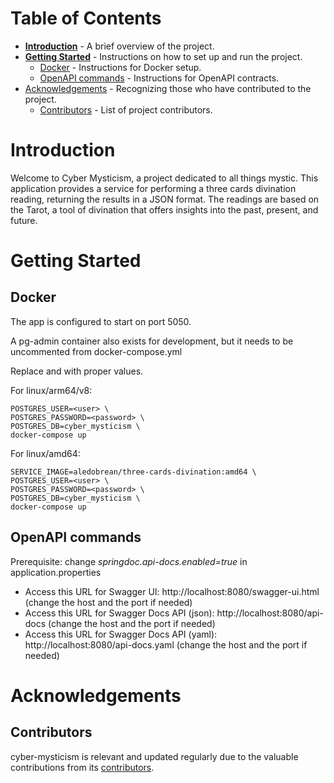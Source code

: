 # Table of Contents

- [**Introduction**](#introduction) - A brief overview of the project.
- [**Getting Started**](#getting-started) - Instructions on how to set up and run the project.
    - [Docker](#Docker) - Instructions for Docker setup.
    - [OpenAPI commands](#openapi-commands) - Instructions for OpenAPI contracts.
- [Acknowledgements](#acknowledgements) - Recognizing those who have contributed to the project.
    - [Contributors](#contributors) - List of project contributors.

# **Introduction**

Welcome to Cyber Mysticism, a project dedicated to all things mystic. This application provides a service for performing
a three cards divination reading, returning the results in a JSON format. The readings are based on the Tarot, a tool of
divination that offers insights into the past, present, and future.

# **Getting Started**

## Docker

The app is configured to start on port 5050.

A pg-admin container also exists for development, but it needs to be uncommented from docker-compose.yml

Replace <user> and <password> with proper values.

For linux/arm64/v8:

```text
POSTGRES_USER=<user> \
POSTGRES_PASSWORD=<password> \
POSTGRES_DB=cyber_mysticism \
docker-compose up
```

For linux/amd64:

```text
SERVICE_IMAGE=aledobrean/three-cards-divination:amd64 \
POSTGRES_USER=<user> \
POSTGRES_PASSWORD=<password> \
POSTGRES_DB=cyber_mysticism \
docker-compose up
```

## OpenAPI commands

Prerequisite: change _springdoc.api-docs.enabled=true_ in application.properties

- Access this URL for Swagger UI: http://localhost:8080/swagger-ui.html (change the host and the port if needed)
- Access this URL for Swagger Docs API (json): http://localhost:8080/api-docs (change the host and the port if needed)
- Access this URL for Swagger Docs API (yaml): http://localhost:8080/api-docs.yaml (change the host and the port if
  needed)

# Acknowledgements

## Contributors

cyber-mysticism is relevant and updated regularly due to the valuable contributions from
its [contributors](https://github.com/aledobrean/cyber-mysticism/graphs/contributors).
